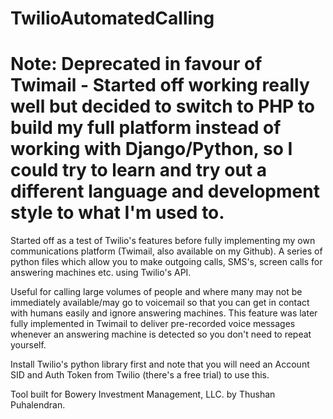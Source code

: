 # TwilioAutomatedCalling

# Note: Deprecated in favour of Twimail - Started off working really well but decided to switch to PHP to build my full platform instead of working with Django/Python, so I could try to learn and try out a different language and development style to what I'm used to.

Started off as a test of Twilio's features before fully implementing my own communications platform (Twimail, also available on my Github). A series of python files which allow you to make outgoing calls, SMS's, screen calls for answering machines etc. using Twilio's API.

Useful for calling large volumes of people and where many may not be immediately available/may go to voicemail so that you can get in contact with humans easily and ignore answering machines. This feature was later fully implemented in Twimail to deliver pre-recorded voice messages whenever an answering machine is detected so you don't need to repeat yourself.

Install Twilio's python library first and note that you will need an Account SID and Auth Token from Twilio (there's a free trial) to use this.

Tool built for Bowery Investment Management, LLC. by Thushan Puhalendran.